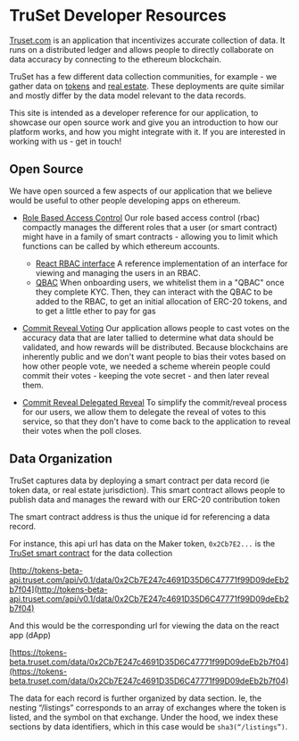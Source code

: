 # TruSet Developer Resources

[Truset.com](https://truset.com) is an application that incentivizes accurate collection of data.  It runs on a distributed ledger and allows people to directly collaborate on data accuracy by connecting to the ethereum blockchain.

TruSet has a few different data collection communities, for example - we gather data on [tokens](https://tokens-beta.truset.com) and [real estate](https://realestate.truset.com).  These deployments are quite similar and mostly differ by the data model relevant to the data records.

This site is intended as a developer reference for our application, to showcase our open source work and give you an introduction to how our platform works, and how you might integrate with it.  If you are interested in working with us - get in touch!

## Open Source

We have open sourced a few aspects of our application that we believe would be useful to other people developing apps on ethereum.

- [Role Based Access Control](https://truset.github.io/bitmask-rbac/) Our role based access control (rbac) compactly manages the different roles that a user (or smart contract) might have in a family of smart contracts - allowing you to limit which functions can be called by which ethereum accounts.
  - [React RBAC interface](https://truset.github.io/bitmask-rbac/portal/) A reference implementation of an interface for viewing and managing the users in an RBAC.
  - [QBAC](https://github.com/truset/qbac/) When onboarding users, we whitelist them in a "QBAC" once they complete KYC.  Then, they can interact with the QBAC to be added to the RBAC, to get an initial allocation of ERC-20 tokens, and to get a little ether to pay for gas
  
- [Commit Reveal Voting](https://truset.github.io/commit-reveal-voting/) Our application allows people to cast votes on the accuracy data that are later tallied to determine what data should be validated, and how rewards will be distributed.  Because blockchains are inherently public and we don't want people to bias their votes based on how other people vote, we needed a scheme wherein people could commit their votes - keeping the vote secret - and then later reveal them.

- [Commit Reveal Delegated Reveal](https://github.com/truset/RevealerAPI/) To simplify the commit/reveal process for our users, we allow them to delegate the reveal of votes to this service, so that they don't have to come back to the application to reveal their votes when the poll closes.

## Data Organization
TruSet captures data by deploying a smart contract per data record (ie token data, or real estate jurisdiction).  This smart contract allows people to publish data and manages the reward with our ERC-20 contribution token

The smart contract address is thus the unique id for referencing a data record.

For instance, this api url has data on the Maker token, `0x2Cb7E2...` is the [TruSet smart contract](https://rinkeby.etherscan.io/address/0x2Cb7E247c4691D35D6C47771f99D09deEb2b7f04) for the data collection

[http://tokens-beta-api.truset.com/api/v0.1/data/0x2Cb7E247c4691D35D6C47771f99D09deEb2b7f04](http://tokens-beta-api.truset.com/api/v0.1/data/0x2Cb7E247c4691D35D6C47771f99D09deEb2b7f04) 

And this would be the corresponding url for viewing the data on the react app (dApp)

[https://tokens-beta.truset.com/data/0x2Cb7E247c4691D35D6C47771f99D09deEb2b7f04](https://tokens-beta.truset.com/data/0x2Cb7E247c4691D35D6C47771f99D09deEb2b7f04)

The data for each record is further organized by data section.  Ie, the nesting “/listings” corresponds to an array of exchanges where the token is listed, and the symbol on that exchange.  Under the hood, we index these sections by data identifiers, which in this case would be `sha3(“/listings”)`.
